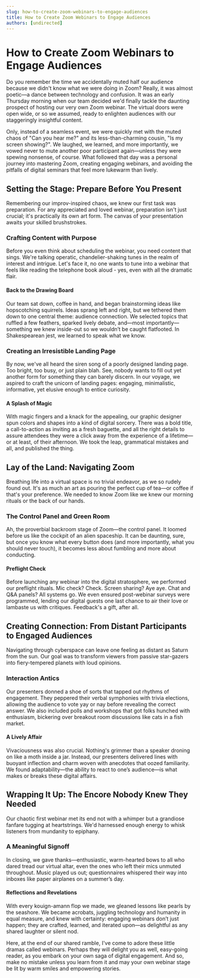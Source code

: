 ```yaml
---
slug: how-to-create-zoom-webinars-to-engage-audiences
title: How to Create Zoom Webinars to Engage Audiences
authors: [undirected]
---
```



# How to Create Zoom Webinars to Engage Audiences

Do you remember the time we accidentally muted half our audience because we didn't know what we were doing in Zoom? Really, it was almost poetic—a dance between technology and confusion. It was an early Thursday morning when our team decided we'd finally tackle the daunting prospect of hosting our very own Zoom webinar. The virtual doors were open wide, or so we assumed, ready to enlighten audiences with our staggeringly insightful content.

Only, instead of a seamless event, we were quickly met with the muted chaos of "Can you hear me?" and its less-than-charming cousin, "Is my screen showing?". We laughed, we learned, and more importantly, we vowed never to mute another poor participant again—unless they were spewing nonsense, of course. What followed that day was a personal journey into mastering Zoom, creating engaging webinars, and avoiding the pitfalls of digital seminars that feel more lukewarm than lively.

## Setting the Stage: Prepare Before You Present

Remembering our improv-inspired chaos, we knew our first task was preparation. For any appreciated and loved webinar, preparation isn't just crucial; it's practically its own art form. The canvas of your presentation awaits your skilled brushstrokes.

### Crafting Content with Purpose

Before you even think about scheduling the webinar, you need content that sings. We're talking operatic, chandelier-shaking tunes in the realm of interest and intrigue. Let's face it, no one wants to tune into a webinar that feels like reading the telephone book aloud - yes, even with all the dramatic flair.

#### **Back to the Drawing Board**

Our team sat down, coffee in hand, and began brainstorming ideas like hopscotching squirrels. Ideas sprang left and right, but we tethered them down to one central theme: audience connection. We selected topics that ruffled a few feathers, sparked lively debate, and—most importantly—something we knew inside-out so we wouldn’t be caught flatfooted. In Shakespearean jest, we learned to speak what we know.

### Creating an Irresistible Landing Page

By now, we've all heard the siren song of a poorly designed landing page. Too bright, too busy, or just plain blah. See, nobody wants to fill out yet another form for something they can barely discern. In our voyage, we aspired to craft the unicorn of landing pages: engaging, minimalistic, informative, yet elusive enough to entice curiosity.

#### **A Splash of Magic**

With magic fingers and a knack for the appealing, our graphic designer spun colors and shapes into a kind of digital sorcery. There was a bold title, a call-to-action as inviting as a fresh baguette, and all the right details to assure attendees they were a click away from the experience of a lifetime—or at least, of their afternoon. We took the leap, grammatical mistakes and all, and published the thing.

## Lay of the Land: Navigating Zoom

Breathing life into a virtual space is no trivial endeavor, as we so rudely found out. It's as much an art as pouring the perfect cup of tea—or coffee if that's your preference. We needed to know Zoom like we knew our morning rituals or the back of our hands.

### The Control Panel and Green Room

Ah, the proverbial backroom stage of Zoom—the control panel. It loomed before us like the cockpit of an alien spaceship. It can be daunting, sure, but once you know what every button does (and more importantly, what you should never touch), it becomes less about fumbling and more about conducting.

#### **Preflight Check**

Before launching any webinar into the digital stratosphere, we performed our preflight rituals. Mic check? Check. Screen sharing? Aye aye. Chat and Q&A panels? All systems go. We even ensured post-webinar surveys were programmed, lending our digital guests one last chance to air their love or lambaste us with critiques. Feedback's a gift, after all.

## Creating Connection: From Distant Participants to Engaged Audiences

Navigating through cyberspace can leave one feeling as distant as Saturn from the sun. Our goal was to transform viewers from passive star-gazers into fiery-tempered planets with loud opinions.

### Interaction Antics

Our presenters donned a shoe of sorts that tapped out rhythms of engagement. They peppered their verbal symphonies with trivia elections, allowing the audience to vote yay or nay before revealing the correct answer. We also included polls and workshops that got folks hunched with enthusiasm, bickering over breakout room discussions like cats in a fish market.

#### **A Lively Affair**

Vivaciousness was also crucial. Nothing's grimmer than a speaker droning on like a moth inside a jar. Instead, our presenters delivered lines with buoyant inflection and charm woven with anecdotes that oozed familiarity. We found adaptability—the ability to react to one’s audience—is what makes or breaks these digital affairs.

## Wrapping It Up: The Encore Nobody Knew They Needed

Our chaotic first webinar met its end not with a whimper but a grandiose fanfare tugging at heartstrings. We'd harnessed enough energy to whisk listeners from mundanity to epiphany.

### A Meaningful Signoff

In closing, we gave thanks—enthusiastic, warm-hearted bows to all who dared tread our virtual altar, even the ones who left their mics unmuted throughout. Music played us out; questionnaires whispered their way into inboxes like paper airplanes on a summer’s day.

#### **Reflections and Revelations**

With every kouign-amann flop we made, we gleaned lessons like pearls by the seashore. We became acrobats, juggling technology and humanity in equal measure, and knew with certainty: engaging webinars don’t just happen; they are crafted, learned, and iterated upon—as delightful as any shared laughter or silent nod.

Here, at the end of our shared ramble, I've come to adore these little dramas called webinars. Perhaps they will delight you as well, easy-going reader, as you embark on your own saga of digital engagement. And so, make no mistake unless you learn from it and may your own webinar stage be lit by warm smiles and empowering stories.